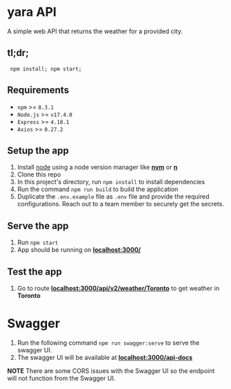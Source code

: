 # yara API
A simple web API that returns the weather for a provided city.

## tl;dr;
```
 npm install; npm start;
```

## Requirements
-   `npm` >= `8.3.1`
-   `Node.js` >= `v17.4.0`
-   `Express` >= `4.18.1`
-   `Axios` >= `0.27.2`

## Setup the app
1. Install [node](https://nodejs.org/en/download/) using a node version manager like **[nvm](https://github.com/creationix/nvm#install-script)** or **[n](https://www.npmjs.com/package/n)**
2. Clone this repo
3. In this project's directory, run `npm install` to install dependencies
4. Run the command `npm run build` to build the application
5. Duplicate the `.env.example` file as `.env` file and provide the required configurations. Reach out to a team member to securely get the secrets.

## Serve the app
1. Run `npm start`
2. App should be running on **[localhost:3000/](http://localhost:3000/)**

## Test the app
1. Go to route **[localhost:3000/api/v2/weather/Toronto](http://localhost:3000/weather/Toronto)** to get weather in **Toronto**

# Swagger
1. Run the following command `npm run swagger:serve` to serve the swagger UI.
2. The swagger UI will be available at **[localhost:3000/api-docs](http://localhost:3000/api-docs)**

**NOTE** There are some CORS issues with the Swagger UI so the endpoint will not function from the Swagger UI.


